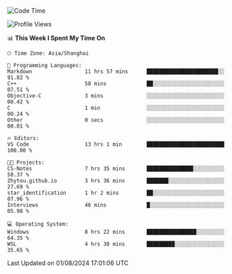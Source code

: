 <!--START_SECTION:waka-->
![Code Time](http://img.shields.io/badge/Code%20Time-1%2C881%20hrs%2027%20mins-blue)

![Profile Views](http://img.shields.io/badge/Profile%20Views-4-blue)

📊 **This Week I Spent My Time On** 

```text
🕑︎ Time Zone: Asia/Shanghai

💬 Programming Languages: 
Markdown                 11 hrs 57 mins      ███████████████████████░░   91.82 % 
C++                      58 mins             ██░░░░░░░░░░░░░░░░░░░░░░░   07.51 % 
Objective-C              3 mins              ░░░░░░░░░░░░░░░░░░░░░░░░░   00.42 % 
C                        1 min               ░░░░░░░░░░░░░░░░░░░░░░░░░   00.24 % 
Other                    0 secs              ░░░░░░░░░░░░░░░░░░░░░░░░░   00.01 % 

🔥 Editors: 
VS Code                  13 hrs 1 min        █████████████████████████   100.00 % 

🐱‍💻 Projects: 
CS-Notes                 7 hrs 35 mins       ███████████████░░░░░░░░░░   58.37 % 
Zhytou.github.io         3 hrs 36 mins       ███████░░░░░░░░░░░░░░░░░░   27.69 % 
star_identification      1 hr 2 mins         ██░░░░░░░░░░░░░░░░░░░░░░░   07.96 % 
Interviews               46 mins             █░░░░░░░░░░░░░░░░░░░░░░░░   05.98 % 

💻 Operating System: 
Windows                  8 hrs 22 mins       ████████████████░░░░░░░░░   64.35 % 
WSL                      4 hrs 38 mins       █████████░░░░░░░░░░░░░░░░   35.65 % 
```


 Last Updated on 01/08/2024 17:01:06 UTC
<!--END_SECTION:waka-->